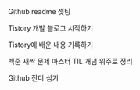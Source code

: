 Github readme  셋팅

Tistory 개발 블로그 시작하기

Tistory에 배운 내용 기록하기

백준 새싹 문제 마스터
TIL 개념 위주로 정리

Github 잔디 심기